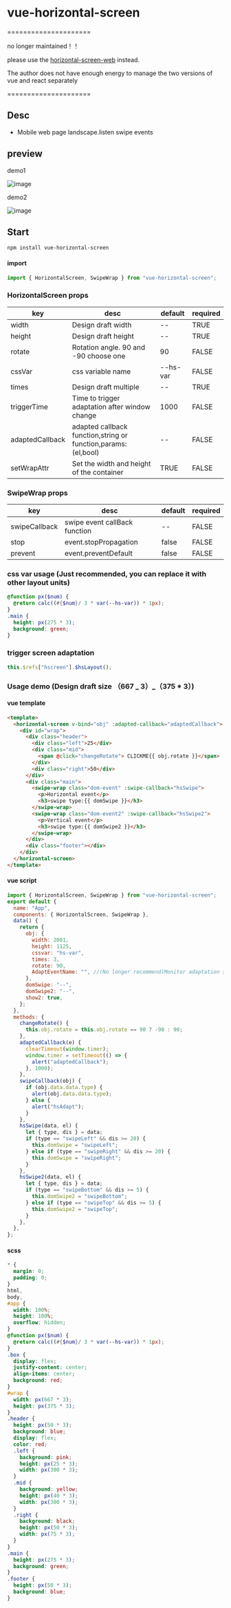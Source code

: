 # vue-horizontal-screen

=====================

no longer maintained！！

please use the [horizontal-screen-web](https://www.npmjs.com/package/horizontal-screen-web?activeTab=dependencies) instead.

The author does not have enough energy to manage the two versions of vue and react separately

=====================

## Desc

- Mobile web page landscape.listen swipe events

## preview

demo1

![image](https://raw.githubusercontent.com/MTTTM/vue-horizontal-screen/main/distTest/qrcode.png)

demo2

![image](https://raw.githubusercontent.com/MTTTM/vue-horizontal-screen/main/distTest/qrcode_1.png)

## Start

```
npm install vue-horizontal-screen
```

#### import

```javascript
import { HorizontalScreen, SwipeWrap } from "vue-horizontal-screen";
```

### HorizontalScreen props

| key             | desc                                                          | default  | required |
| --------------- | ------------------------------------------------------------- | -------- | -------- |
| width           | Design draft width                                            | --       | TRUE     |
| height          | Design draft height                                           | --       | TRUE     |
| rotate          | Rotation angle. 90 and -90 choose one                         | 90       | FALSE    |
| cssVar          | css variable name                                             | --hs-var | FALSE    |
| times           | Design draft multiple                                         | --       | TRUE     |
| triggerTime     | Time to trigger adaptation after window change                | 1000     | FALSE    |
| adaptedCallback | adapted callback function,string or function,params:(el,bool) | --       | FALSE    |
| setWrapAttr     | Set the width and height of the container                     | TRUE     | FALSE    |

### SwipeWrap props

| key           | desc                          | default | required |
| ------------- | ----------------------------- | ------- | -------- |
| swipeCallback | swipe event callBack function | --      | FALSE    |
| stop          | event.stopPropagation         | false   | FALSE    |
| prevent       | event.preventDefault          | false   | FALSE    |

### css var usage (Just recommended, you can replace it with other layout units)

```scss
@function px($num) {
  @return calc((#{$num}/ 3 * var(--hs-var)) * 1px);
}
.main {
  height: px(275 * 3);
  background: green;
}
```

### trigger screen adaptation

```javascript
this.$refs["hscreen"].$hsLayout();
```

### Usage demo (Design draft size （667 _ 3）_（375 \* 3）)

#### vue template

```html
<template>
  <horizontal-screen v-bind="obj" :adapted-callback="adaptedCallback">
    <div id="wrap">
      <div class="header">
        <div class="left">25</div>
        <div class="mid">
          <span @click="changeRotate"> CLICKME{{ obj.rotate }}</span>
        </div>
        <div class="right">50</div>
      </div>
      <div class="main">
        <swipe-wrap class="dom-event" :swipe-callback="hsSwipe">
          <p>Horizontal event</p>
          <h3>swipe type:{{ domSwipe }}</h3>
        </swipe-wrap>
        <swipe-wrap class="dom-event2" :swipe-callback="hsSwipe2">
          <p>Vertical event</p>
          <h3>swipe type:{{ domSwipe2 }}</h3>
        </swipe-wrap>
      </div>
      <div class="footer"></div>
    </div>
  </horizontal-screen>
</template>
```

#### vue script

```javascript
import { HorizontalScreen, SwipeWrap } from "vue-horizontal-screen";
export default {
  name: "App",
  components: { HorizontalScreen, SwipeWrap },
  data() {
    return {
      obj: {
        width: 2001,
        height: 1125,
        cssvar: "hs-var",
        times: 3,
        rotate: 90,
        AdaptEventName: "", //(No longer recommend)Monitor adaptation status events，default is hsAdapt
      },
      domSwipe: "--",
      domSwipe2: "--",
      show2: true,
    };
  },
  methods: {
    changeRotate() {
      this.obj.rotate = this.obj.rotate == 90 ? -90 : 90;
    },
    adaptedCallback(e) {
      clearTimeout(window.timer);
      window.timer = setTimeout(() => {
        alert("adaptedCallback");
      }, 1000);
    },
    swipeCallback(obj) {
      if (obj.data.data.type) {
        alert(obj.data.data.type);
      } else {
        alert("hsAdapt");
      }
    },
    hsSwipe(data, el) {
      let { type, dis } = data;
      if (type == "swipeLeft" && dis >= 20) {
        this.domSwipe = "swipeLeft";
      } else if (type == "swipeRight" && dis >= 20) {
        this.domSwipe = "swipeRight";
      }
    },
    hsSwipe2(data, el) {
      let { type, dis } = data;
      if (type == "swipeBottom" && dis >= 5) {
        this.domSwipe2 = "swipeBottom";
      } else if (type == "swipeTop" && dis >= 5) {
        this.domSwipe2 = "swipeTop";
      }
    },
  },
};
```

#### scss

```scss
* {
  margin: 0;
  padding: 0;
}
html,
body,
#app {
  width: 100%;
  height: 100%;
  overflow: hidden;
}
@function px($num) {
  @return calc((#{$num}/ 3 * var(--hs-var)) * 1px);
}
.box {
  display: flex;
  justify-content: center;
  align-items: center;
  background: red;
}
#wrap {
  width: px(667 * 3);
  height: px(375 * 3);
}
.header {
  height: px(50 * 3);
  background: blue;
  display: flex;
  color: red;
  .left {
    background: pink;
    height: px(25 * 3);
    width: px(300 * 3);
  }
  .mid {
    background: yellow;
    height: px(40 * 3);
    width: px(300 * 3);
  }
  .right {
    background: black;
    height: px(50 * 3);
    width: px(75 * 3);
  }
}
.main {
  height: px(275 * 3);
  background: green;
}
.footer {
  height: px(50 * 3);
  background: blue;
}
```
